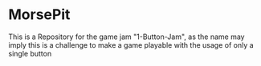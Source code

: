 # MorsePit
This is a Repository for the game jam "1-Button-Jam", as the name may imply this is a challenge to make a game playable with the usage of only a single button

